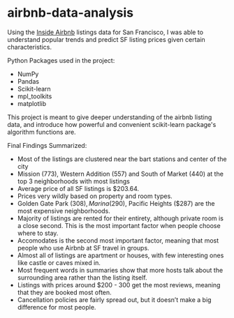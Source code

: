 # airbnb-data-analysis

Using the [Inside Airbnb](http://insideairbnb.com/) listings data for San Francisco, I was able to understand popular trends and predict SF listing prices given certain characteristics. 

Python Packages used in the project:
- NumPy
- Pandas
- Scikit-learn
- mpl_toolkits
- matplotlib
 
This project is meant to give deeper understanding of the airbnb listing data, and introduce how powerful and convenient scikit-learn package's algorithm functions are.

Final Findings Summarized:
- Most of the listings are clustered near the bart stations and center of the city
- Mission (773), Western Addition (557) and South of Market (440) at the top 3 neighborhoods with most listings
- Average price of all SF listings is $203.64.
- Prices very wildly based on property and room types.
- Golden Gate Park ($308), Marina ($290), Pacific Heights ($287) are the most expensive neighborhoods.
- Majority of listings are rented for their entirety, although private room is a close second. This is the most important factor when people choose where to stay.
- Accomodates is the second most important factor, meaning that most people who use Airbnb at SF travel in groups.
- Almost all of listings are apartment or houses, with few interesting ones like castle or caves mixed in.
- Most frequent words in summaries show that more hosts talk about the surrounding area rather than the listing itself.
- Listings with prices around $200 - 300 get the most reviews, meaning that they are booked most often.
- Cancellation policies are fairly spread out, but it doesn’t make a big difference for most people.
